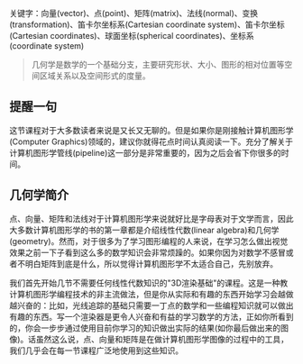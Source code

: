 关键字：向量(vector)、点(point)、矩阵(matrix)、法线(normal)、变换(transformation)、笛卡尔坐标系(Cartesian coordinate system)、笛卡尔坐标(Cartesian coordinates)、球面坐标(spherical coordinates)、坐标系(coordinate system)
> 几何学是数学的一个基础分支，主要研究形状、大小、图形的相对位置等空间区域关系以及空间形式的度量。

## 提醒一句

这节课程对于大多数读者来说是又长又无聊的。但是如果你是刚接触计算机图形学(Computer Graphics)领域的，建议你就得花点时间认真阅读一下。充分了解关于计算机图形学管线(pipeline)这一部分是非常重要的，因为之后会省下你很多的时间。

## 几何学简介

点、向量、矩阵和法线对于计算机图形学来说就好比是字母表对于文学而言，因此大多数计算机图形学的书的第一章都是介绍线性代数(linear algebra)和几何学(geometry)。然而，对于很多为了学习图形编程的人来说，在学习怎么做出视觉效果之前一下子看到这么多的数学知识会非常烦躁的。如果你因为对数学不感冒或者不明白矩阵到底是什么，所以觉得计算机图形学不太适合自己，先别放弃。

我们首先开始几节不需要任何线性代数知识的"3D渲染基础"的课程。这是一种教计算机图形学编程技术的非主流做法，但是你从实际和有趣的东西开始学习会越做越兴奋的：比如，光线追踪的基础只需要一丁点的数学和一些编程知识就可以做出有趣的东西。写一个渲染器是更令人兴奋和有益的学习数学的方法，正如你所看到的，你会一步步通过使用目前你学习的知识做出实际的结果(如你最后做出来的图像)。话虽然这么说，点、向量和矩阵是在做计算机图形学图像的过程中的工具，我们几乎会在每一节课程广泛地使用到这些知识。